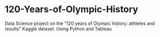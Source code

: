 # 120-Years-of-Olympic-History
Data Science project on the "120 years of Olympic history: athletes and results" Kaggle dataset. Using Python and Tableau
